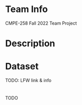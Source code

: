 # Team Info

CMPE-258 Fall 2022 Team Project



# Description

# Dataset

TODO: LFW link & info

# 

TODO
